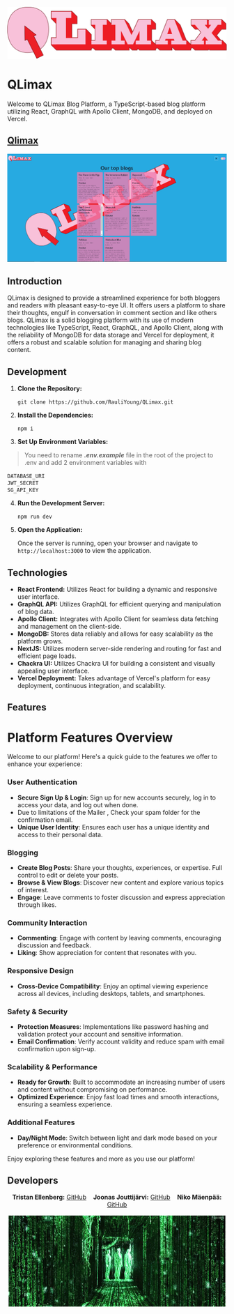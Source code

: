 ![QLimax Logo](public/qlimax2.svg)

# QLimax

Welcome to QLimax Blog Platform, a TypeScript-based blog platform utilizing React, GraphQL with Apollo Client, MongoDB, and deployed on Vercel.

## [Qlimax](https://qlimax.lol/)

![Code example](photo/frontpage_qlimax.png)

## Introduction

QLimax is designed to provide a streamlined experience for both bloggers and readers with pleasant easy-to-eye UI. It offers users a platform to share their thoughts, engulf in conversation in comment section and like others blogs. QLimax is a solid blogging platform with its use of modern technologies like TypeScript, React, GraphQL, and Apollo Client, along with the reliability of MongoDB for data storage and Vercel for deployment, it offers a robust and scalable solution for managing and sharing blog content.

## Development

1. **Clone the Repository:**

   ```
   git clone https://github.com/RauliYoung/QLimax.git
   ```

2. **Install the Dependencies:**

   ```
   npm i
   ```

3. **Set Up Environment Variables:**

> You need to rename **_.env.example_** file in the root of the project to .env and add 2 environment variables with

```
DATABASE_URI
JWT_SECRET
SG_API_KEY
```

4. **Run the Development Server:**

   ```
   npm run dev
   ```

5. **Open the Application:**

   Once the server is running, open your browser and navigate to `http://localhost:3000` to view the application.

## Technologies

- **React Frontend:** Utilizes React for building a dynamic and responsive user interface.
- **GraphQL API:** Utilizes GraphQL for efficient querying and manipulation of blog data.
- **Apollo Client:** Integrates with Apollo Client for seamless data fetching and management on the client-side.
- **MongoDB:** Stores data reliably and allows for easy scalability as the platform grows.
- **NextJS:** Utilizes modern server-side rendering and routing for fast and efficient page loads.
- **Chackra UI:** Utilizes Chackra UI for building a consistent and visually appealing user interface.
- **Vercel Deployment:** Takes advantage of Vercel's platform for easy deployment, continuous integration, and scalability.

## Features

# Platform Features Overview

Welcome to our platform! Here's a quick guide to the features we offer to enhance your experience:

### User Authentication

- **Secure Sign Up & Login**: Sign up for new accounts securely, log in to access your data, and log out when done.
- Due to limitations of the Mailer , Check your spam folder for the confirmation email.
- **Unique User Identity**: Ensures each user has a unique identity and access to their personal data.

### Blogging

- **Create Blog Posts**: Share your thoughts, experiences, or expertise. Full control to edit or delete your posts.
- **Browse & View Blogs**: Discover new content and explore various topics of interest.
- **Engage**: Leave comments to foster discussion and express appreciation through likes.

### Community Interaction

- **Commenting**: Engage with content by leaving comments, encouraging discussion and feedback.
- **Liking**: Show appreciation for content that resonates with you.

### Responsive Design

- **Cross-Device Compatibility**: Enjoy an optimal viewing experience across all devices, including desktops, tablets, and smartphones.

### Safety & Security

- **Protection Measures**: Implementations like password hashing and validation protect your account and sensitive information.
- **Email Confirmation**: Verify account validity and reduce spam with email confirmation upon sign-up.

### Scalability & Performance

- **Ready for Growth**: Built to accommodate an increasing number of users and content without compromising on performance.
- **Optimized Experience**: Enjoy fast load times and smooth interactions, ensuring a seamless experience.

### Additional Features

- **Day/Night Mode**: Switch between light and dark mode based on your preference or environmental conditions.

Enjoy exploring these features and more as you use our platform!

## Developers

<p align="center">
  <b>Tristan Ellenberg:</b> <a href="https://github.com/RauliYoung">GitHub</a>&nbsp;&nbsp;&nbsp;
  <b>Joonas Jouttijärvi:</b> <a href="https://github.com/joonasjouttijarvi">GitHub</a>&nbsp;&nbsp;&nbsp;
  <b>Niko Mäenpää:</b> <a href="https://github.com/Mashadeve">GitHub</a><br/><br/>
  <img src="photo/matrix_tres_amigos.gif" alt="Matrix Tres Amigos" />
</p>
